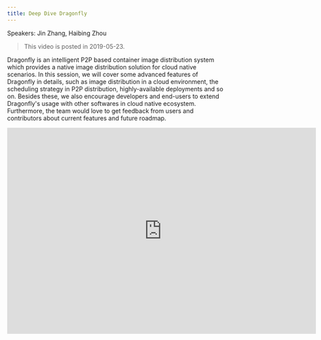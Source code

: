 ```yaml
---
title: Deep Dive Dragonfly
---
```


Speakers: Jin Zhang, Haibing Zhou

> This video is posted in 2019-05-23.

Dragonfly is an intelligent P2P based container image distribution system which provides
a native image distribution solution for cloud native scenarios.
In this session, we will cover some advanced features of Dragonfly in details,
such as image distribution in a cloud environment, the scheduling strategy in P2P distribution,
highly-available deployments and so on.
Besides these, we also encourage developers and
end-users to extend Dragonfly's usage with other softwares in cloud native ecosystem.
Furthermore, the team would love to get feedback from users and contributors about current features and future roadmap.

<!-- markdownlint-disable -->

<iframe width="720" height="480" src="https://www.youtube.com/embed/MGNtPHQYP14" title="YouTube video player" frameborder="0" allow="accelerometer; autoplay; clipboard-write; encrypted-media; gyroscope; picture-in-picture" allowfullscreen></iframe>

<!-- markdownlint-restore -->
